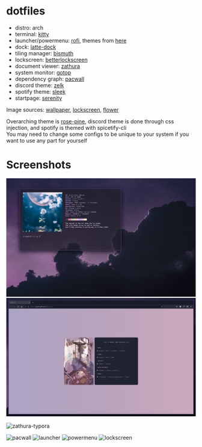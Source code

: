 # dotfiles
- distro: arch
- terminal: [kitty](https://github.com/kovidgoyal/kitty)
- launcher/powermenu: [rofi](https://github.com/davatorium/rofi), themes from [here](https://github.com/adi1090x/rofi)
- dock: [latte-dock](https://github.com/KDE/latte-dock)
- tiling manager: [bismuth](https://github.com/Bismuth-Forge/bismuth)
- lockscreen: [betterlockscreen](https://github.com/betterlockscreen/betterlockscreen)
- document viewer: [zathura](https://pwmt.org/projects/zathura/)
- system monitor: [gotop](https://github.com/xxxserxxx/gotop)
- dependency graph: [pacwall](https://github.com/Kharacternyk/pacwall)
- discord theme: [zelk](https://github.com/schnensch0/zelk)
- spotify theme: [sleek](https://github.com/morpheusthewhite/spicetify-themes)
- startpage: [serenity](https://www.reddit.com/r/unixporn/comments/kqu6s1/bspwm_serenity/)  

Image sources: 
[wallpaper](https://www.reddit.com/r/unixporn/comments/kyovpx/comment/gjvg0oa/?utm_source=share&utm_medium=web2x&context=3),
[lockscreen](https://twitter.com/fssn_/status/1356190529390665728),
[flower](https://twitter.com/kogaya7/status/1459816270119899141)

Overarching theme is [rose-pine](https://github.com/rose-pine), discord theme is done through css injection, and spotify is themed with spicetify-cli  
You may need to change some configs to be unique to your system if you want to use any part for yourself

# Screenshots
![terminal](images/kitty.png)
![startpage](images/startpage.png)
<!---
![spotify-discord](images/spotify.png)
-->
![zathura-typora](images/zathura.png)
<!---
![gotop](images/gotop.png)
-->
![pacwall](images/pacwall.png)
![launcher](images/launcher.png)
![powermenu](images/powermenu.png)
![lockscreen](images/lock.png)
